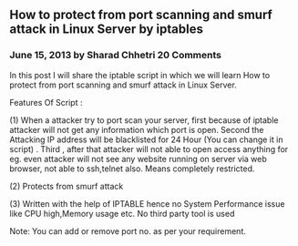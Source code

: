 
## How to protect from port scanning and smurf attack in Linux Server by iptables

### June 15, 2013 by Sharad Chhetri 20 Comments

In this post I will share the iptable script in which we will learn How to protect from port scanning and smurf attack in Linux Server.

Features Of Script :

(1) When a attacker try to port scan your server, first because of iptable attacker will not get any information which port is open. Second the Attacking IP address will be blacklisted for 24 Hour (You can change it in script) . Third , after that attacker will not able to open access anything for eg. even attacker will not see any website running on server via web browser, not able to ssh,telnet also. Means completely restricted.

(2) Protects from smurf attack

(3) Written with the help of IPTABLE hence no System Performance issue like CPU high,Memory usage etc. No third party tool is used

Note: You can add or remove port no. as per your requirement.
